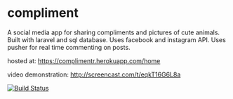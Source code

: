 # compliment
A social media app for sharing compliments and pictures of cute animals. Built with laravel and sql database. Uses facebook and instagram API. Uses pusher for real time commenting on posts.

hosted at: https://complimentr.herokuapp.com/home

video demonstration: http://screencast.com/t/eqkT16G6L8a

[![Build Status](https://travis-ci.org/KarlCampanellaDysart/complimentr.svg)](https://travis-ci.org/KarlCampanellaDysart/complimentr)

